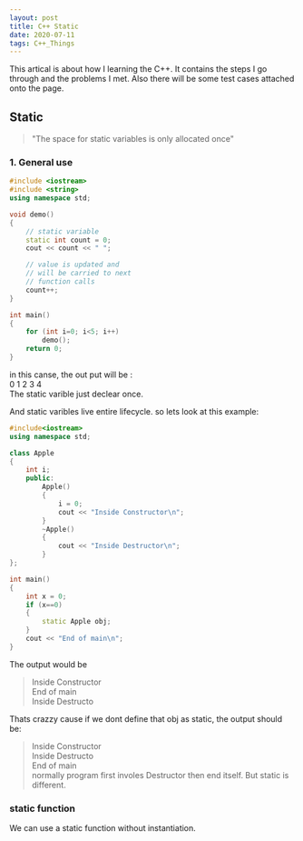 ```yaml
---
layout: post
title: C++ Static
date: 2020-07-11
tags: C++_Things
---
```


This artical is about how I learning the C++. It contains the steps I go through and the problems I met. Also there will be some test cases attached onto the page.

## Static

> "The space for static variables is only allocated once"


### 1. General use

```C++
#include <iostream> 
#include <string> 
using namespace std; 

void demo() 
{ 
    // static variable 
    static int count = 0; 
    cout << count << " "; 

    // value is updated and 
    // will be carried to next 
    // function calls 
    count++; 
} 

int main() 
{ 
    for (int i=0; i<5; i++)  
        demo(); 
    return 0; 
}

```   
in this canse, the out put will be :  
0 1 2 3 4   
The static varible just declear once.

And static varibles live entire lifecycle. so lets look at this example:
```C++
#include<iostream> 
using namespace std; 

class Apple 
{ 
    int i; 
    public: 
        Apple() 
        { 
            i = 0; 
            cout << "Inside Constructor\n"; 
        } 
        ~Apple() 
        { 
            cout << "Inside Destructor\n"; 
        } 
}; 

int main() 
{ 
    int x = 0; 
    if (x==0) 
    { 
        static Apple obj; 
    } 
    cout << "End of main\n"; 
} 
```
The output would be 
>Inside Constructor  
>End of main  
>Inside Destructo  

Thats crazzy cause if we dont define that obj as static, the output should be:
>Inside Constructor  
>Inside Destructo  
>End of main  
normally program first involes Destructor then end itself. But static is different.  

### static function

We can use a static function without instantiation.